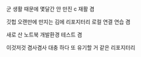 <p align="right">
<p>군 생활 때문에 몇달간 안 만진 c 재활 겸</p>
<p>깃헙 오랜만에 만지는 김에 리포지터리 로컬 연결 연습 겸</p>
<p>새로 산 노트북 개발환경 테스트 겸</p>
<p>이것저것 겸사겸사 대충 하다 또 유기할 거 같은 리포지터리</p>
</p>
